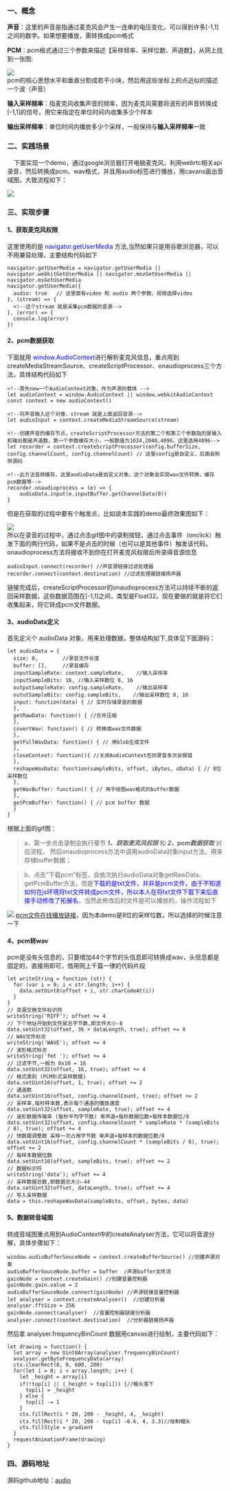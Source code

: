 ### 一、概念
**声音**：这里的声音是指通过麦克风会产生一连串的电压变化，可以得到许多[-1,1]之间的数字。如果想要播放，需转换成pcm格式  

**PCM**：pcm格式通过三个参数来描述【采样频率、采样位数、声道数】，从网上找到一张图:  

![](https://user-gold-cdn.xitu.io/2019/9/25/16d67b77a8eb2a04?w=864&h=403&f=png&s=28515)  
pcm的核心思想水平和垂直分割成若干小块，然后用这些坐标上的点近似的描述一个波（声音）  

**输入采样频率**：指麦克风收集声音的频率，因为麦克风需要将波形的声音转换成[-1,1]的信号，用它来指定在单位时间内收集多少个样本  

**输出采样频率**：单位时间内播放多少个采样，一般保持与<b>输入采样频率</b>一致  
### 二、实践场景  
&nbsp;&nbsp;&nbsp;&nbsp;下面实现一个demo，通过google浏览器打开电脑麦克风，利用webrtc相关api录音，然后转换成pcm、wav格式，并且用audio标签进行播放，用cavans画出音域图，大致流程如下：

![](https://user-gold-cdn.xitu.io/2019/9/25/16d68497a9a88ac8?w=937&h=390&f=png&s=21720)  
### 三、实现步骤
#### 1、获取麦克风权限
这里使用的是 <font color=blue>navigator.getUserMedia</font> 方法,当然如果只是用谷歌浏览器，可以不用兼容处理，主要结构代码如下  
```
navigator.getUserMedia = navigator.getUserMedia || navigator.webkitGetUserMedia || navigator.mozGetUserMedia || navigator.msGetUserMedia
navigator.getUserMedia({ 
  audio: true   // 这里面有video 和 audio 两个参数，视频选择video
}, (stream) => {
  <!--这个stream 就是采集pcm数据的音源-->
}, (error) => {
  console.log(error)
})
```  
#### 2、pcm数据获取  
下面就用 <font color=blue>window.AudioContext</font>进行解析麦克风信息，重点用到createMediaStreamSource、createScriptProcessor、onaudioprocess三个方法，具体结构代码如下  
```
<!--首先new一个AudioContext对象，作为声源的载体 -->
let audioContext = window.AudioContext || window.webkitAudioContext
const context = new audioContext()

<!--将声音输入这个对像，stream 就是上面返回音源-->
let audioInput = context.createMediaStreamSource(stream)

<!--创建声音的缓存节点，createScriptProcessor方法的第二个和第三个参数指的是输入和输出都是声道数，第一个参数缓存大小，一般数值为1024,2048,4096，这里选用4096-->
let recorder = context.createScriptProcessor(config.bufferSize, config.channelCount, config.channelCount) // 这里config是自定义，后面会附带源码

<!--此方法音频缓存，这里audioData是自定义对象，这个对象会实现wav文件转换，缓存pcm数据等-->
recorder.onaudioprocess = (e) => {
    audioData.input(e.inputBuffer.getChannelData(0))
}
```  
但是在获取的过程中要有个触发点，比如说本实践的demo最终效果图如下：  

![](https://user-gold-cdn.xitu.io/2019/9/26/16d6af1270e60541?w=1089&h=655&f=gif&s=310976)  
所以在录音的过程中，通过点击gif图中的录制按钮，通过点击事件（onclick）触发下面的两行代码，如果不是点击的时候（也可以是其他事件）触发该代码，onaudioprocess方法将接收不到你在打开麦克风权限后所录得音源信息   
```
audioInput.connect(recorder) //声音源链接过滤处理器
recorder.connect(context.destination) //过滤处理器链接扬声器
```   
链接完成后，createScriptProcessor的onaudioprocess方法可以持续不断的返回采样数据，这些数据范围在[-1,1]之间，类型是Float32。现在要做的就是将它们收集起来，将它转成pcm文件数据。
#### 3、audioData定义  
首先定义个 audioData 对象，用来处理数据，整体结构如下,具体见下面源码：  
```
let audioData = {
  size: 0,        //录音文件长度
  buffer: [],     //录音缓存  
  inputSampleRate: context.sampleRate,    //输入采样率
  inputSampleBits: 16, //输入采样数位 8, 16 
  outputSampleRate: config.sampleRate,    //输出采样率
  oututSampleBits: config.sampleBits,    //输出采样数位 8, 16
  input: function(data) { // 实时存储录音的数据
  },
  getRawData: function() { //合并压缩  
  },
  covertWav: function() { // 转换成wav文件数据
  },
  getFullWavData: function() { // 用blob生成文件
  },
  closeContext: function(){ //关闭AudioContext否则录音多次会报错
  },
  reshapeWavData: function(sampleBits, offset, iBytes, oData) { // 8位采样数位
  },
  getWavBuffer: function() { // 用于绘图wav格式的buffer数据
  },
  getPcmBuffer: function() { // pcm buffer 数据
  }
}
```
根据上面的gif图：  

>a、第一步点击录制会执行章节 ***1、获取麦克风权限*** 和 ***2、pcm数据获取*** 对应流程，
然后onaudioprocess方法中调用audioData对象input方法，用来存储buffer数据；   

>b、点击“下载pcm”标签，会依次执行audioData对象getRawData、getPcmBuffer方法，但是<font color=blue>下载的是txt文件，并非是pcm文件，由于不知道如何在js环境将txt文件转成pcm文件，所以本人在将txt文件下载下来后直接手动修改了拓展名</font>，当然此修改后的文件是可以播放的，操作流程如下  

![](https://user-gold-cdn.xitu.io/2019/9/26/16d6b8bf5cdaad97?w=1908&h=895&f=gif&s=1430101)
[pcm文件在线播放链接](https://bj.openstorage.cn/v1/iflyad/landing/pcm_player/)，因为本demo是8位的采样位数，所以选择的时候注意一下  
#### 4、pcm转wav  
pcm是没有头信息的，只要增加44个字节的头信息即可转换成wav，头信息都是固定的，直接用即可，借用网上千篇一律的代码片段  
```
let writeString = function (str) {  
  for (var i = 0; i < str.length; i++) {  
    data.setUint8(offset + i, str.charCodeAt(i))
  }  
}
// 资源交换文件标识符   
writeString('RIFF'); offset += 4
// 下个地址开始到文件尾总字节数,即文件大小-8   
data.setUint32(offset, 36 + dataLength, true); offset += 4
// WAV文件标志  
writeString('WAVE'); offset += 4
// 波形格式标志   
writeString('fmt '); offset += 4
// 过滤字节,一般为 0x10 = 16   
data.setUint32(offset, 16, true); offset += 4 
// 格式类别 (PCM形式采样数据)   
data.setUint16(offset, 1, true); offset += 2
// 通道数   
data.setUint16(offset, config.channelCount, true); offset += 2
// 采样率,每秒样本数,表示每个通道的播放速度   
data.setUint32(offset, sampleRate, true); offset += 4
// 波形数据传输率 (每秒平均字节数) 单声道×每秒数据位数×每样本数据位/8   
data.setUint32(offset, config.channelCount * sampleRate * (sampleBits / 8), true); offset += 4
// 快数据调整数 采样一次占用字节数 单声道×每样本的数据位数/8   
data.setUint16(offset, config.channelCount * (sampleBits / 8), true); offset += 2 
// 每样本数据位数   
data.setUint16(offset, sampleBits, true); offset += 2
// 数据标识符   
writeString('data'); offset += 4
// 采样数据总数,即数据总大小-44   
data.setUint32(offset, dataLength, true); offset += 4
// 写入采样数据
data = this.reshapeWavData(sampleBits, offset, bytes, data)
```  
#### 5、数据转音域图  
转成音域图重点用到AudioContext中的createAnalyser方法，它可以将音波分解，具体步骤如下：  
```
window.audioBufferSouceNode = context.createBufferSource() //创建声源对象
audioBufferSouceNode.buffer = buffer  /声源buffer文件流
gainNode = context.createGain() //创建音量控制器
gainNode.gain.value = 2 
audioBufferSouceNode.connect(gainNode) //声源链接音量控制器
let analyser = context.createAnalyser()  //创建分析器
analyser.fftSize = 256
gainNode.connect(analyser)  //音量控制器链接分析器
analyser.connect(context.destination)  //分析器链接扬声器
```  
然后拿 analyser.frequencyBinCount 数据用canvas进行绘制，主要代码如下：  
```
let drawing = function() {
  let array = new Uint8Array(analyser.frequencyBinCount)
  analyser.getByteFrequencyData(array)
  ctx.clearRect(0, 0, 600, 200)
  for(let i = 0; i < array.length; i++) {
    let _height = array[i]
    if(!top[i] || (_height > top[i])) {//帽头落下
      top[i] = _height
    } else {
      top[i] -= 1
    }
    ctx.fillRect(i * 20, 200 - _height, 4, _height)
    ctx.fillRect(i * 20, 200 - top[i] -6.6, 4, 3.3)//绘制帽头
    ctx.fillStyle = gradient
  }
  requestAnimationFrame(drawing)
}
```
### 四、源码地址  
源码github地址：[audio](https://github.com/yuelinghunyu/blog-demo/tree/master/audio)




